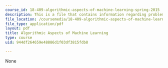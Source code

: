 ```yaml
---
course_id: 18-409-algorithmic-aspects-of-machine-learning-spring-2015
description: This is a file that contains information regarding problem set 1.
file_location: /coursemedia/18-409-algorithmic-aspects-of-machine-learning-spring-2015/944df264659e48886d1f03df3815fdb8_MIT18_409S15_pset_1.pdf
file_type: application/pdf
layout: pdf
title: Algorithmic Aspects of Machine Learning
type: course
uid: 944df264659e48886d1f03df3815fdb8

---
```

None
